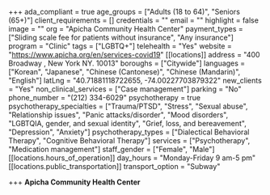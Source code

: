 +++
ada_compliant = true
age_groups = ["Adults (18 to 64)", "Seniors (65+)"]
client_requirements = []
credentials = ""
email = ""
highlight = false
image = ""
org = "Apicha Community Health Center"
payment_types = ["Sliding scale fee for patients without insurance", "Any insurance"]
program = "Clinic"
tags = ["LGBTQ+"]
telehealth = "Yes"
website = "https://www.apicha.org/en/services-covid19"
[[locations]]
address = "400 Broadway , New York NY. 10013"
boroughs = ["Citywide"]
languages = ["Korean", "Japanese", "Chinese (Cantonese)", "Chinese (Mandarin)", "English"]
latLng = "40.71881118722655, -74.00227703879322"
new_clients = "Yes"
non_clinical_services = ["Case management"]
parking = "No"
phone_number = "(212) 334-6029"
psychotherapy = true
psychotherapy_specialties = ["Trauma/PTSD", "Stress", "Sexual abuse", "Relationship issues", "Panic attacks/disorder", "Mood disorders", "LGBTQIA, gender, and sexual identity", "Grief, loss, and bereavement", "Depression", "Anxiety"]
psychotherapy_types = ["Dialectical Behavioral Therapy", "Cognitive Behavioral Therapy"]
services = ["Psychotherapy", "Medication management"]
staff_gender = ["Female", "Male"]
[[locations.hours_of_operation]]
day_hours = "Monday-Friday 9 am-5 pm"
[[locations.public_transportation]]
transport_option = "Subway"

+++
**Apicha Community Health Center**